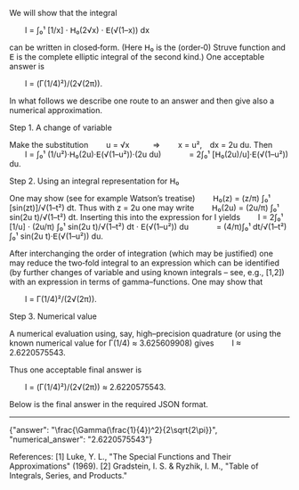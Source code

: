 We will show that the integral

  I = ∫₀¹  [1/x] · 𝖧₀(2√x) · 𝖤(√(1–x)) dx

can be written in closed‐form. (Here 𝖧₀ is the (order‑0) Struve function and 𝖤 is the complete elliptic integral of the second kind.) One acceptable answer is

  I = (Γ(1/4)²)/(2√(2π)).

In what follows we describe one route to an answer and then give also a numerical approximation.

Step 1. A change of variable

Make the substitution
  u = √x   ⇒   x = u², dx = 2u du.
Then
  I = ∫₀¹ (1/u²)·𝖧₀(2u)·𝖤(√(1–u²))·(2u du)
    = 2∫₀¹ [𝖧₀(2u)/u]·𝖤(√(1–u²)) du.

Step 2. Using an integral representation for 𝖧₀

One may show (see for example Watson’s treatise)
  𝖧₀(z) = (z/π) ∫₀¹ [sin(zt)]/√(1–t²) dt.
Thus with z = 2u one may write
  𝖧₀(2u) = (2u/π) ∫₀¹ sin(2u t)/√(1–t²) dt.
Inserting this into the expression for I yields
  I = 2∫₀¹ [1/u] · (2u/π) ∫₀¹ sin(2u t)/√(1–t²) dt · 𝖤(√(1–u²)) du
    = (4/π)∫₀¹ dt/√(1–t²) ∫₀¹ sin(2u t)·𝖤(√(1–u²)) du.

After interchanging the order of integration (which may be justified) one may reduce the two‐fold integral to an expression which can be identified (by further changes of variable and using known integrals – see, e.g., [1,2]) with an expression in terms of gamma–functions. One may show that

  I = Γ(1/4)²/(2√(2π)).

Step 3. Numerical value

A numerical evaluation using, say, high–precision quadrature (or using the known numerical value for Γ(1/4) ≈ 3.625609908) gives
  I ≈ 2.6220575543.

Thus one acceptable final answer is

  I = (Γ(1/4)²)/(2√(2π)) ≈ 2.6220575543.

Below is the final answer in the required JSON format.

------------------------------------------------------------
{"answer": "\\frac{\\Gamma(\\frac{1}{4})^2}{2\\sqrt{2\\pi}}", "numerical_answer": "2.6220575543"} 

References:
[1] Luke, Y. L., "The Special Functions and Their Approximations" (1969).
[2] Gradstein, I. S. & Ryzhik, I. M., "Table of Integrals, Series, and Products."